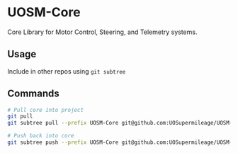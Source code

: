 # UOSM-Core
Core Library for Motor Control, Steering, and Telemetry systems.

## Usage
Include in other repos using `git subtree`

## Commands
```bash
# Pull core into project
git pull
git subtree pull --prefix UOSM-Core git@github.com:UOSupermileage/UOSM-Core.git main --squash

# Push back into core
git subtree push --prefix UOSM-Core git@github.com:UOSupermileage/UOSM-Core.git main 
```

